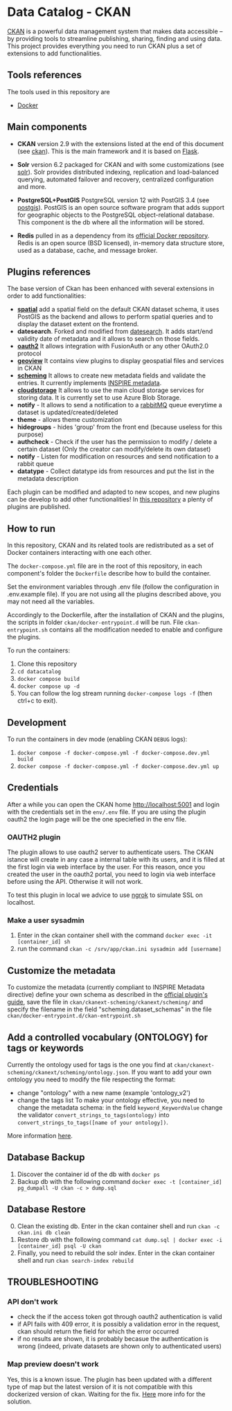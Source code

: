 # Data Catalog - CKAN

[CKAN](https://ckan.org/) is a powerful data management system that makes data accessible – by providing tools to streamline publishing, sharing, finding and using data. This project provides everything you need to run CKAN plus a set of extensions to add functionalities.

## Tools references

The tools used in this repository are

* [Docker](https://www.docker.com/)

## Main components

* **CKAN** version 2.9 with the extensions listed at the end of this document (see [ckan](https://github.com/ckan/ckan)). This is the main framework and it is based on [Flask](https://flask.palletsprojects.com/en/1.1.x/).

* **Solr** version 6.2 packaged for CKAN and with some customizations (see [solr](https://hub.docker.com/r/ckan/solr)). Solr provides distributed indexing, replication and load-balanced querying, automated failover and recovery, centralized configuration and more.

* **PostgreSQL+PostGIS** PostgreSQL version 12 with PostGIS 3.4 (see [postgis](https://hub.docker.com/r/postgis/postgis)). PostGIS is an open source software program that adds support for geographic objects to the PostgreSQL object-relational database. This component is the db where all the information will be stored.

* **Redis** pulled in as a dependency from its [official Docker repository](https://hub.docker.com/_/redis). Redis is an open source (BSD licensed), in-memory data structure store, used as a database, cache, and message broker.

## Plugins references
The base version of Ckan has been enhanced with several extensions in order to add functionalities: 

* **[spatial](https://github.com/ckan/ckanext-spatial)** add a spatial field on the default CKAN dataset schema, it uses PostGIS as the backend and allows to perform spatial queries and to display the dataset extent on the frontend.
* **datesearch**. Forked and modified from [datesearch](https://github.com/geosolutions-it/ckanext-datesearch/tree/c007). It adds start/end validity date of metadata and it allows to search on those fields.
* **[oauth2](https://github.com/conwetlab/ckanext-oauth2)** It allows integration with FusionAuth or any other OAuth2.0 protocol
* **[geoview](https://github.com/ckan/ckanext-geoview)** It contains view plugins to display geospatial files and services in CKAN
* **[scheming](https://github.com/ckan/ckanext-scheming)** It allows to create new metadata fields and validate the entries. It currently implements [INSPIRE metadata](https://inspire.ec.europa.eu/metadata/6541).
* **[cloudstorage](https://github.com/TkTech/ckanext-cloudstorage)** It allows to use the main cloud storage services for storing data. It is currently set to use Azure Blob Storage. 
* **notify** - It allows to send a notification to a [rabbitMQ](https://www.rabbitmq.com/) queue everytime a dataset is updated/created/deleted
* **theme** - allows theme customization
* **hidegroups** - hides 'group' from the front end (because useless for this purpose)
* **authcheck** - Check if the user has the permission to modify / delete a certain dataset (Only the creator can modify/delete its own dataset)
* **notify** - Listen for modification on resources and send notification to a rabbit queue
* **datatype** - Collect datatype ids from resources and put the list in the metadata description


Each plugin can be modified and adapted to new scopes, and new plugins can be develop to add other functionalities! In [this repository](https://extensions.ckan.org/) a plenty of plugins are published.

## How to run

In this repository, CKAN and its related tools are redistributed as a set of Docker containers interacting with one each other.

The `docker-compose.yml` file are in the root of this repository, in each component's folder the `Dockerfile` describe how to build the container.

Set the environment variables through .env file (follow the configuration in .env.example file). If you are not using all the plugins described above, you may not need all the variables.

Accordingly to the Dockerfile, after the installation of CKAN and the plugins, the scripts in folder `ckan/docker-entrypoint.d` will be run. File `ckan-entrypoint.sh` contains all the modification needed to enable and configure the plugins.

To run the containers:

1. Clone this repository
2. `cd datacatalog`
3. `docker compose build`
4. `docker compose up -d`
5. You can follow the log stream running `docker-compose logs -f` (then ctrl+c to exit).

## Development
To run the containers in dev mode (enabling CKAN `DEBUG` logs):

1. `docker compose -f docker-compose.yml -f docker-compose.dev.yml build`
2. `docker compose -f docker-compose.yml -f docker-compose.dev.yml up`

## Credentials
After a while you can open the CKAN home [http://localhost:5001](http://localhost:5001) and login with the credentials set in the `env/.env` file. If you are using the plugin oauth2 the login page will be the one speciefied in the env file.

### OAUTH2 plugin
The plugin allows to use oauth2 server to authenticate users. The CKAN istance will create in any case a internal table with its users, and it is filled at the first login via web interface by the user. For this reason, once you created the user in the oauth2 portal, you need to login via web interface before using the API. Otherwise it will not work.

To test this plugin in local we advice to use [ngrok](https://ngrok.com/) to simulate SSL on localhost.


### Make a user sysadmin
1. Enter in the ckan container shell with the command `docker exec -it [container_id] sh`
2. run the command `ckan -c /srv/app/ckan.ini sysadmin add [username]`

## Customize the metadata
To customize the metadata (currently compliant to INSPIRE Metadata directive) define your own schema as described in the [official plugin's guide](https://github.com/ckan/ckanext-scheming), save the file in `ckan/ckanext-scheming/ckanext/scheming/` and specify the filename in the field "scheming.dataset_schemas" in the file `ckan/docker-entrypoint.d/ckan-entrypoint.sh`

## Add a controlled vocabulary (ONTOLOGY) for tags or keywords
Currently the ontology used for tags is the one you find at `ckan/ckanext-scheming/ckanext/scheming/ontology.json`. If you want to add your own ontology you need to modify the file respecting the format:
- change "ontology" with a new name (example 'ontology_v2')
- change the tags list
To make your ontology effective, you need to change the metadata schema: in the field `keyword_KeywordValue` change the validator `convert_strings_to_tags(ontology)` into `convert_strings_to_tags([name of your ontology])`. 

More information [here](https://github.com/smallmedia/iod-ckan/issues/20).

## Database Backup
1. Discover the container id of the db with `docker ps` 
2. Backup db with the following command `docker exec -t [container_id] pg_dumpall -U ckan -c > dump.sql`

## Database Restore
0. Clean the existing db. Enter in the ckan container shell and run `ckan -c ckan.ini db clean`
1. Restore db with the following command  `cat dump.sql | docker exec -i [container_id] psql -U ckan`
2. Finally, you need to rebuild the solr index. Enter in the ckan container shell and run `ckan search-index rebuild`

## TROUBLESHOOTING
### API don't work
- check the if the access token got through oauth2 authentication is valid
- if API fails with 409 error, it is possibly a validation error in the request, ckan should return the field for which the error occurred
- if no results are shown, it is probably becasue the authentication is wrong (indeed, private datasets are shown only to authenticated users)

### Map preview doesn't work
Yes, this is a known issue. The plugin has been updated with a different type of map but the latest version of it is not compatible with this dockerized version of ckan. Waiting for the fix.
[Here](https://github.com/ckan/ckanext-spatial/issues/317) more info for the solution.
